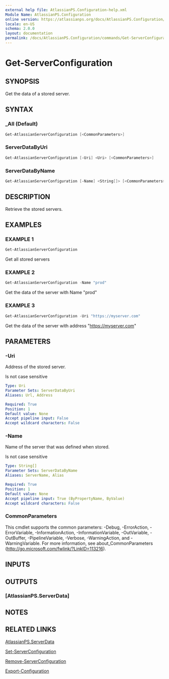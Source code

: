 ```yaml
---
external help file: AtlassianPS.Configuration-help.xml
Module Name: AtlassianPS.Configuration
online version: https://atlassianps.org/docs/AtlassianPS.Configuration/commands/Get-ServerConfiguration/
locale: en-US
schema: 2.0.0
layout: documentation
permalink: /docs/AtlassianPS.Configuration/commands/Get-ServerConfiguration/
---
```

# Get-ServerConfiguration

## SYNOPSIS

Get the data of a stored server.

## SYNTAX

### _All (Default)

```powershell
Get-AtlassianServerConfiguration [<CommonParameters>]
```

### ServerDataByUri

```powershell
Get-AtlassianServerConfiguration [-Uri] <Uri> [<CommonParameters>]
```

### ServerDataByName

```powershell
Get-AtlassianServerConfiguration [-Name] <String[]> [<CommonParameters>]
```

## DESCRIPTION

Retrieve the stored servers.

## EXAMPLES

### EXAMPLE 1

```powershell
Get-AtlassianServerConfiguration
```

Get all stored servers

### EXAMPLE 2

```powershell
Get-AtlassianServerConfiguration -Name "prod"
```

Get the data of the server with Name "prod"

### EXAMPLE 3

```powershell
Get-AtlassianServerConfiguration -Uri "https://myserver.com"
```

Get the data of the server with address "https://myserver.com"

## PARAMETERS

### -Uri

Address of the stored server.

Is not case sensitive

```yaml
Type: Uri
Parameter Sets: ServerDataByUri
Aliases: Url, Address

Required: True
Position: 1
Default value: None
Accept pipeline input: False
Accept wildcard characters: False
```

### -Name

Name of the server that was defined when stored.

Is not case sensitive

```yaml
Type: String[]
Parameter Sets: ServerDataByName
Aliases: ServerName, Alias

Required: True
Position: 1
Default value: None
Accept pipeline input: True (ByPropertyName, ByValue)
Accept wildcard characters: False
```

### CommonParameters

This cmdlet supports the common parameters: -Debug, -ErrorAction,
-ErrorVariable, -InformationAction, -InformationVariable, -OutVariable,
-OutBuffer, -PipelineVariable, -Verbose, -WarningAction, and -WarningVariable.
For more information, see about_CommonParameters
(<http://go.microsoft.com/fwlink/?LinkID=113216>).

## INPUTS

## OUTPUTS

### [AtlassianPS.ServerData]

## NOTES

## RELATED LINKS

[AtlassianPS.ServerData](../../classes/AtlassianPS.ServerData/)

[Set-ServerConfiguration](../Set-ServerConfiguration/)

[Remove-ServerConfiguration](../Remove-ServerConfiguration/)

[Export-Configuration](../Export-Configuration/)
